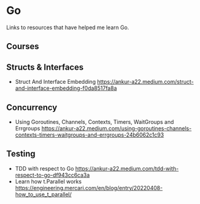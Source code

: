 # Go

Links to resources that have helped me learn Go.

## Courses

## Structs & Interfaces

- Struct And Interface Embedding https://ankur-a22.medium.com/struct-and-interface-embedding-f0da8517fa8a

## Concurrency

- Using Goroutines, Channels, Contexts, Timers, WaitGroups and Errgroups https://ankur-a22.medium.com/using-goroutines-channels-contexts-timers-waitgroups-and-errgroups-24b6062c1c93

## Testing

- TDD with respect to Go https://ankur-a22.medium.com/tdd-with-respect-to-go-df943cc6ca3a
- Learn how t.Parallel works https://engineering.mercari.com/en/blog/entry/20220408-how_to_use_t_parallel/
